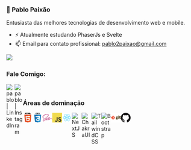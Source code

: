 ### 🚀 Pablo Paixão

Entusiasta das melhores tecnologias de desenvolvimento web e mobile.

- ⚡ Atualmente estudando PhaserJs e Svelte
- 📫 Email para contato profissional: pablo2paixao@gmail.com

<img src="https://github-readmeprofile.vercel.app/api" />

### Fale Comigo:

[<img align="left" alt="pablo | LinkedIn" width="22px" src="https://cdn.jsdelivr.net/npm/simple-icons@v3/icons/linkedin.svg" />][linkedin]
[<img align="left" alt="pablo | Instagram" width="22px" src="https://cdn.jsdelivr.net/npm/simple-icons@v3/icons/instagram.svg" />][instagram]

<br />

### Áreas de dominação

<img align="left" alt="HTML5" width="26px" src="https://raw.githubusercontent.com/github/explore/80688e429a7d4ef2fca1e82350fe8e3517d3494d/topics/html/html.png" />
<img align="left" alt="CSS3" width="26px" src="https://raw.githubusercontent.com/github/explore/80688e429a7d4ef2fca1e82350fe8e3517d3494d/topics/css/css.png" />
<img align="left" alt="Sass" width="26px" src="https://raw.githubusercontent.com/github/explore/80688e429a7d4ef2fca1e82350fe8e3517d3494d/topics/sass/sass.png" />
<img align="left" alt="JavaScript" width="26px" src="https://raw.githubusercontent.com/github/explore/80688e429a7d4ef2fca1e82350fe8e3517d3494d/topics/javascript/javascript.png" />
<img align="left" alt="React" width="26px" src="https://raw.githubusercontent.com/github/explore/80688e429a7d4ef2fca1e82350fe8e3517d3494d/topics/react/react.png" />
<img align="left" alt="NextJS" width="26px" src="https://cdn.worldvectorlogo.com/logos/next-js.svg" />
<img align="left" alt="ChakraUI" width="26px" src="https://img.stackshare.io/service/12421/rzylUjaf_400x400.jpg" />
<img align="left" alt="TailwindCSS" width="26px" src="https://seeklogo.com/images/T/tailwind-css-logo-5AD4175897-seeklogo.com.png" />
<img align="left" alt="Bootstrap" width="26px" src="https://upload.wikimedia.org/wikipedia/commons/thumb/b/b2/Bootstrap_logo.svg/1024px-Bootstrap_logo.svg.png" />
<img align="left" alt="Git" width="26px" src="https://raw.githubusercontent.com/github/explore/80688e429a7d4ef2fca1e82350fe8e3517d3494d/topics/git/git.png" />
<img align="left" alt="GitHub" width="26px" src="https://raw.githubusercontent.com/github/explore/78df643247d429f6cc873026c0622819ad797942/topics/github/github.png" />

[instagram]: https://instagram.com/pablopaixao_
[linkedin]: https://linkedin.com/in/pablopaixão
